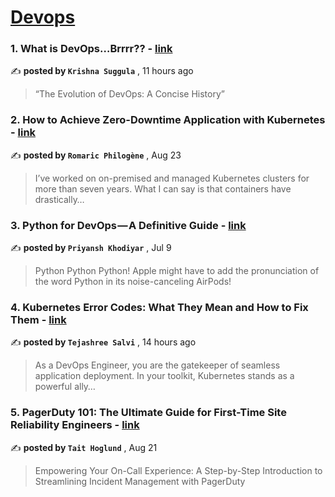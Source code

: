 
<h1><a href=https://medium.com/tag/devops/recommended target="_blank" rel="noopener noreferrer">Devops</a></h1>
<h3>1. What is DevOps…Brrrr?? - <a href=https://medium.com/@chaitanyasuggula/what-is-devops-brrrr-be83691cf120?source=tag_recommended_feed---------0-84----------devops----------3f8c3b87_3c0c_4deb_b1b4_d010d959a6fc------- target="_blank" rel="noopener noreferrer">link</a></h3>

✍️ **posted by `Krishna Suggula`** <date> , 11 hours ago</date>

<blockquote>“The Evolution of DevOps: A Concise History”</blockquote>

<h3>2. How to Achieve Zero-Downtime Application with Kubernetes - <a href=https://medium.com/devops-dev/how-to-achieve-zero-downtime-application-with-kubernetes-ba52fdea9a9b?source=tag_recommended_feed---------1-107----------devops----------3f8c3b87_3c0c_4deb_b1b4_d010d959a6fc------- target="_blank" rel="noopener noreferrer">link</a></h3>

✍️ **posted by `Romaric Philogène`** <date> , Aug 23</date>

<blockquote>I’ve worked on on-premised and managed Kubernetes clusters for more than seven years. What I can say is that containers have drastically…</blockquote>

<h3>3. Python for DevOps — A Definitive Guide - <a href=https://medium.com/dev-genius/python-for-devops-a-definitive-guide-f4785a60007e?source=tag_recommended_feed---------2-85----------devops----------3f8c3b87_3c0c_4deb_b1b4_d010d959a6fc------- target="_blank" rel="noopener noreferrer">link</a></h3>

✍️ **posted by `Priyansh Khodiyar`** <date> , Jul 9</date>

<blockquote>Python Python Python! Apple might have to add the pronunciation of the word Python in its noise-canceling AirPods!</blockquote>

<h3>4. Kubernetes Error Codes: What They Mean and How to Fix Them - <a href=https://medium.com/@keentolearn/kubernetes-error-codes-what-they-mean-and-how-to-fix-them-e63656927af3?source=tag_recommended_feed---------3-84----------devops----------3f8c3b87_3c0c_4deb_b1b4_d010d959a6fc------- target="_blank" rel="noopener noreferrer">link</a></h3>

✍️ **posted by `Tejashree Salvi`** <date> , 14 hours ago</date>

<blockquote>As a DevOps Engineer, you are the gatekeeper of seamless application deployment. In your toolkit, Kubernetes stands as a powerful ally…</blockquote>

<h3>5. PagerDuty 101: The Ultimate Guide for First-Time Site Reliability Engineers - <a href=https://medium.com/dev-genius/pagerduty-101-the-ultimate-guide-for-first-time-site-reliability-engineers-c8864dceebf0?source=tag_recommended_feed---------4-107----------devops----------3f8c3b87_3c0c_4deb_b1b4_d010d959a6fc------- target="_blank" rel="noopener noreferrer">link</a></h3>

✍️ **posted by `Tait Hoglund`** <date> , Aug 21</date>

<blockquote>Empowering Your On-Call Experience: A Step-by-Step Introduction to Streamlining Incident Management with PagerDuty</blockquote>

